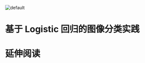 ![default](https://user-images.githubusercontent.com/5803001/44629091-c0c56180-a97c-11e8-8aff-52d51a8aec1f.jpg)

# 基于 Logistic 回归的图像分类实践

# 延伸阅读
